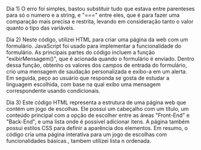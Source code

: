 Dia 1) O erro foi simples, bastou substituir tudo que estava entre parenteses para só o numero e a string, e "===" entre eles, que é para fazer uma comparação mais precisa e restrita, levando em consideração tanto o valor quanto o tipo das variáveis.

Dia 2) Neste código, utilizei HTML para criar uma página da web com um formulário. JavaScript foi usado para implementar a funcionalidade do formulário. As principais partes do código incluem a função "exibirMensagem()", que é acionada quando o formulário é enviado. Dentro dessa função, obtenho os valores dos campos de entrada do formulário, crio uma mensagem de saudação personalizada e exibo-a em um alerta. Em seguida, peço ao usuário que responda se gosta de estudar a linguagem escolhida, com base na qual exibo uma mensagem correspondente usando condicionais.

Dia 3) Este código HTML representa a estrutura de uma página web que contém um jogo de escolhas. Ele possui um cabeçalho com um título, um conteúdo principal com a opção de escolher entre as áreas "Front-End" e "Back-End", e uma lista onde é possível adicionar itens. A página também possui estilos CSS para definir a aparência dos elementos. Em resumo, o código cria uma página interativa para um jogo de escolhas com funcionalidades básicas., tambem utilizei lista n ordenada.

